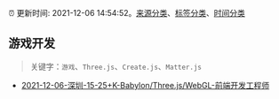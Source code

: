 :alarm_clock: 更新时间: 2021-12-06 14:54:52。[来源分类](../README.md)、[标签分类](../TAGS.md)、[时间分类](../TIMELINE.md)

## 游戏开发


> 关键字：`游戏`、`Three.js`、`Create.js`、`Matter.js`



- [2021-12-06-深圳-15-25+K-Babylon/Three.js/WebGL-前端开发工程师](https://www.v2ex.com/t/820436) 